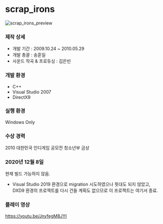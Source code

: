 # scrap_irons

![scrap_irons_preview](https://i.imgur.com/9wNyIzk.jpg)

### 제작 상세
* 개발 기간 : 2009.10.24 ~ 2010.05.29
* 개발 총괄 : 송훈일
* 사운드 작곡 & 프로듀싱 : 김은빈

### 개발 환경
* C++
* Visual Studio 2007
* DirectX9

### 실행 환경
Windows Only

### 수상 경력
2010 대한민국 인디게임 공모전 청소년부 금상

### 2020년 12월 8일
현재 빌드 가능하지 않음.
* Visual Studio 2019 환경으로 migration 시도하였으나 뜻대도 되지 않았고, DXD9 환경의 프로젝트를 다시 건들 계획도 없으므로 이 프로젝트는 여기서 종료.

### 플레이 영상
https://youtu.be/JnyfegM8JYI
